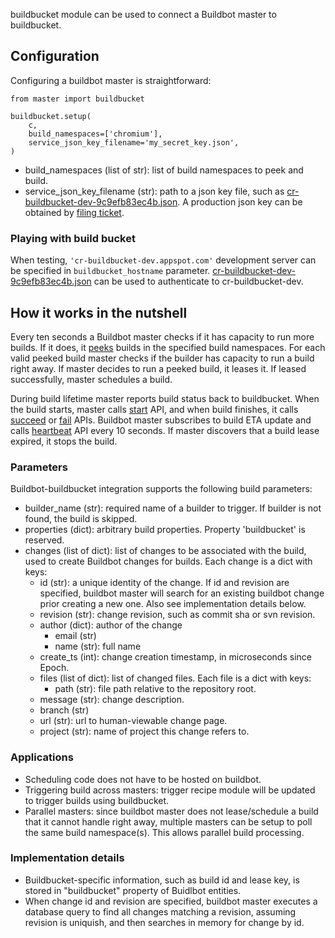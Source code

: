 buildbucket module can be used to connect a Buildbot master to buildbucket.

## Configuration

Configuring a buildbot master is straightforward:

    from master import buildbucket

    buildbucket.setup(
        c,
        build_namespaces=['chromium'],
        service_json_key_filename='my_secret_key.json',
    )

* build_namespaces (list of str): list of build namespaces to peek and build.
* service_json_key_filename (str): path to a json key file, such as
  [cr-buildbucket-dev-9c9efb83ec4b.json](cr-buildbucket-dev-9c9efb83ec4b.json).
  A production json key can be obtained by
  [filing ticket](buildbucket-service-account-bug).

### Playing with build bucket
When testing, ```'cr-buildbucket-dev.appspot.com'``` development server can be
specified in ```buildbucket_hostname``` parameter.
[cr-buildbucket-dev-9c9efb83ec4b.json](cr-buildbucket-dev-9c9efb83ec4b.json) can
be used to authenticate to cr-buildbucket-dev.

## How it works in the nutshell
Every ten seconds a Buildbot master checks if it has capacity to run more
builds. If it does, it [peeks](api_peek) builds in the specified build
namespaces. For each valid peeked build master checks if the builder has
capacity to run a build right away. If master decides to run a peeked build, it
leases it. If leased successfully, master schedules a build.

During build lifetime master reports build
status back to buildbucket. When the build starts, master calls
[start](api_start) API, and when build finishes, it calls [succeed](api_succeed)
or [fail](api_fail) APIs. Buildbot master subscribes to build ETA update and
calls [heartbeat](api_heartbeat) API every 10 seconds. If master discovers that
a build lease expired, it stops the build.

### Parameters
Buildbot-buildbucket integration supports the following build parameters:

* builder_name (str): required name of a builder to trigger. If builder is not
  found, the build is skipped.
* properties (dict): arbitrary build properties. Property 'buildbucket' is
  reserved.
* changes (list of dict): list of changes to be associated with the build, used
  to create Buildbot changes for builds.
  Each change is a dict with keys:
    * id (str): a unique identity of the change.
      If id and revision are specified, buildbot master will search for an
      existing buildbot change prior creating a new one. Also see implementation
      details below.
    * revision (str): change revision, such as commit sha or svn revision.
    * author (dict): author of the change
        * email (str)
        * name (str): full name
    * create_ts (int): change creation timestamp, in microseconds since Epoch.
    * files (list of dict): list of changed files.
      Each file is a dict with keys:
        * path (str): file path relative to the repository root.
    * message (str): change description.
    * branch (str)
    * url (str): url to human-viewable change page.
    * project (str): name of project this change refers to.

### Applications

* Scheduling code does not have to be hosted on buildbot.
* Triggering build across masters: trigger recipe module will be updated to
  trigger builds using buildbucket.
* Parallel masters: since buildbot master does not lease/schedule a build that
  it cannot handle right away, multiple masters can be setup to poll the same
  build namespace(s). This allows parallel build processing.

### Implementation details

* Buildbucket-specific information, such as build id and lease key, is stored in
  "buildbucket" property of Buidlbot entities.
* When change id and revision are specified, buildbot master executes a database
  query to find all changes matching a revision, assuming revision is uniquish,
  and then searches in memory for change by id.

[api_peek]: https://cr-buildbucket.appspot.com/_ah/api/explorer/#p/buildbucket/v1/buildbucket.peek
[api_start]: https://cr-buildbucket.appspot.com/_ah/api/explorer/#p/buildbucket/v1/buildbucket.start
[api_heartbeat]: https://cr-buildbucket.appspot.com/_ah/api/explorer/#p/buildbucket/v1/buildbucket.heartbeat
[api_succeed]: https://cr-buildbucket.appspot.com/_ah/api/explorer/#p/buildbucket/v1/buildbucket.succeed
[api_fail]: https://cr-buildbucket.appspot.com/_ah/api/explorer/#p/buildbucket/v1/buildbucket.fail
[cr-buildbucket-dev-9c9efb83ec4b.json]: http://storage.googleapis.com/cr-buildbucket-dev/cr-buildbucket-dev-9c9efb83ec4b.json
[buildbucket-service-account-bug]: https://go/buildbucket-service-account-bug

